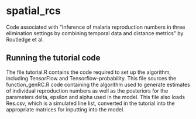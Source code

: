 # spatial_rcs
Code associated with "Inference of malaria reproduction numbers in three elimination settings by combining  temporal data and distance metrics" by Routledge et al.

## Running the tutorial code
The file tutorial.R contains the code required to set up the algorithm, including TensorFlow and Tensorflow-probability. This file sources the function_genRC.R code containing the algorithm used to generate estimates of individual reproduction numbers as well as the posteriors for the parameters delta, epsilon and alpha used in the model.
This file also loads Res.csv, which is a simulated line list, converted  in the tutorial into the appropriate matrices for inputting into the model.



